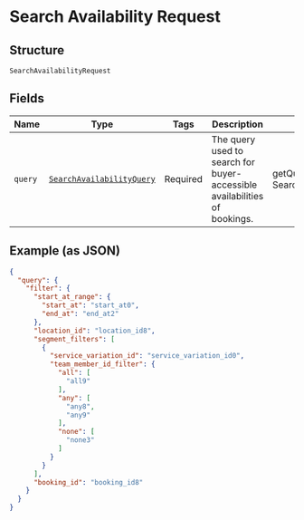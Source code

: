 
# Search Availability Request

## Structure

`SearchAvailabilityRequest`

## Fields

| Name | Type | Tags | Description | Getter | Setter |
|  --- | --- | --- | --- | --- | --- |
| `query` | [`SearchAvailabilityQuery`](../../doc/models/search-availability-query.md) | Required | The query used to search for buyer-accessible availabilities of bookings. | getQuery(): SearchAvailabilityQuery | setQuery(SearchAvailabilityQuery query): void |

## Example (as JSON)

```json
{
  "query": {
    "filter": {
      "start_at_range": {
        "start_at": "start_at0",
        "end_at": "end_at2"
      },
      "location_id": "location_id8",
      "segment_filters": [
        {
          "service_variation_id": "service_variation_id0",
          "team_member_id_filter": {
            "all": [
              "all9"
            ],
            "any": [
              "any8",
              "any9"
            ],
            "none": [
              "none3"
            ]
          }
        }
      ],
      "booking_id": "booking_id8"
    }
  }
}
```

